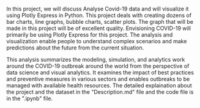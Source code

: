In this project, we will discuss Analyse Covid-19 data and will visualize it using Plotly Express in Python. This project deals with creating dozens of bar charts, line graphs, bubble charts, scatter plots. The graph that will be made in this project will be of excellent quality. Envisioning COVID-19 will primarily be using Plotly Express for this project. The analysis and visualization enable people to understand complex scenarios and make predictions about the future from the current situation.

This analysis summarizes the modeling, simulation, and analytics work around the COVID-19 outbreak around the world from the perspective of data science and visual analytics. It examines the impact of best practices and preventive measures in various sectors and enables outbreaks to be managed with available health resources.
The detailed explaination about the project and the dataset in the "Description.md" file and the code file is in the ".ipynb" file.
